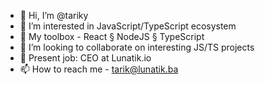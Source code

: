 - 👋 Hi, I’m @tariky
- 👀 I’m interested in JavaScript/TypeScript ecosystem
- 🧠 My toolbox - React § NodeJS § TypeScript
- 💞️ I’m looking to collaborate on interesting JS/TS projects
- 💼 Present job: CEO at Lunatik.io
- 📫 How to reach me - tarik@lunatik.ba

<!---
tariky/tariky is a ✨ special ✨ repository because its `README.md` (this file) appears on your GitHub profile.
You can click the Preview link to take a look at your changes.
--->
